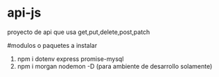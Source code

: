 # api-js
proyecto de api que usa get,put,delete,post,patch

#modulos o paquetes a instalar
1. npm i dotenv express promise-mysql
1. npm i morgan nodemon -D (para ambiente de desarrollo solamente)
